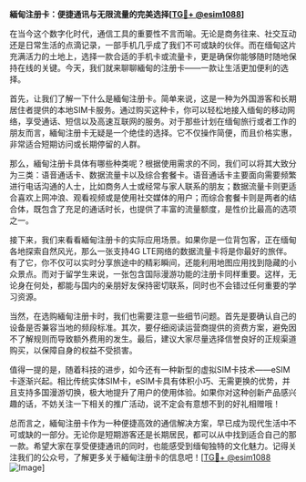 **緬甸注册卡：便捷通讯与无限流量的完美选择[[TG💪+ @esim1088](https://t.me/s/esim1088)]**

在当今这个数字化时代，通信工具的重要性不言而喻。无论是商务往来、社交互动还是日常生活的点滴记录，一部手机几乎成了我们不可或缺的伙伴。而在缅甸这片充满活力的土地上，选择一款合适的手机卡或流量卡，更是确保你能够随时随地保持在线的关键。今天，我们就来聊聊緬甸的注册卡——一款让生活更加便利的选择。

首先，让我们了解一下什么是緬甸注册卡。简单来说，这是一种为外国游客和长期居住者提供的本地SIM卡服务。通过购买这种卡，你可以轻松地接入缅甸的移动网络，享受通话、短信以及高速互联网的服务。对于那些计划在缅甸旅行或者工作的朋友而言，緬甸注册卡无疑是一个绝佳的选择。它不仅操作简便，而且价格实惠，非常适合短期访问或长期停留的人群。

那么，緬甸注册卡具体有哪些种类呢？根据使用需求的不同，我们可以将其大致分为三类：语音通话卡、数据流量卡以及综合套餐卡。语音通话卡主要面向需要频繁进行电话沟通的人士，比如商务人士或经常与家人联系的朋友；数据流量卡则更适合喜欢上网冲浪、观看视频或是使用社交媒体的用户；而综合套餐卡则是两者的结合体，既包含了充足的通话时长，也提供了丰富的流量额度，是性价比最高的选项之一。

接下来，我们来看看緬甸注册卡的实际应用场景。如果你是一位背包客，正在缅甸各地探索自然风光，那么一张支持4G LTE网络的数据流量卡将是你最好的旅伴。有了它，你不仅可以实时分享旅途中的精彩瞬间，还能利用地图应用找到隐藏的小众景点。而对于留学生来说，一张包含国际漫游功能的注册卡同样重要。这样，无论身在何处，都能与国内的亲朋好友保持密切联系，同时也不会错过任何重要的学习资源。

当然，在选购緬甸注册卡时，我们也需要注意一些细节问题。首先是要确认自己的设备是否兼容当地的频段标准。其次，要仔细阅读运营商提供的资费方案，避免因不了解规则而导致额外费用的发生。最后，建议大家尽量选择信誉良好的正规渠道购买，以保障自身的权益不受损害。

值得一提的是，随着科技的进步，如今还有一种新型的虚拟SIM卡技术——eSIM卡逐渐兴起。相比传统实体SIM卡，eSIM卡具有体积小巧、无需更换的优势，并且支持多国漫游切换，极大地提升了用户的使用体验。如果你对这种创新产品感兴趣的话，不妨关注一下相关的推广活动，说不定会有意想不到的好礼相赠哦！

总而言之，緬甸注册卡作为一种便捷高效的通信解决方案，早已成为现代生活中不可或缺的一部分。无论你是短期游客还是长期居民，都可以从中找到适合自己的那一款。希望大家在享受便捷通讯的同时，也能感受到缅甸独特的文化魅力。记得关注我们的公众号，了解更多关于緬甸注册卡的信息吧！[[TG💪+ @esim1088](https://t.me/s/esim1088) ![Image](https://i.postimg.cc/4NQfJmqS/Snipaste-2025-05-13-00-14-12.png)]